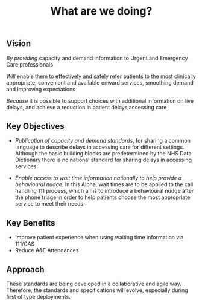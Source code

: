 ﻿---
title: What are we doing?
sidebar: overview_sidebar
permalink: what_are_we_doing.html
---

## Vision

*By providing* capacity and demand information to Urgent and Emergency Care professionals

*Will* enable them to effectively and safely refer patients to the most clinically appropriate, convenient and available onward services, smoothing demand and improving expectations

*Because* it is possible to support choices with additional information on live delays, and achieve a reduction in patient delays accessing care

## Key Objectives

* *Publication of capacity and demand standards*, for sharing a common language to describe delays in accessing care for different settings. Although the basic building blocks are predetermined by the NHS Data Dictionary there is no national standard for sharing delays in accessing services.

* *Enable access to wait time information nationally to help provide a behavioural nudge*. In this Alpha, wait times are to be applied to the call handling 111 process, which aims to introduce a behavioural nudge after the phone triage in order to help patients choose the most appropriate service to meet their needs.

## Key Benefits
* Improve patient experience when using waiting time information via 111/CAS
* Reduce A&E Attendances

## Approach

These standards are being developed in a collaborative and agile way. Therefore, the standards and specifications will evolve, especially during first of type deployments.

